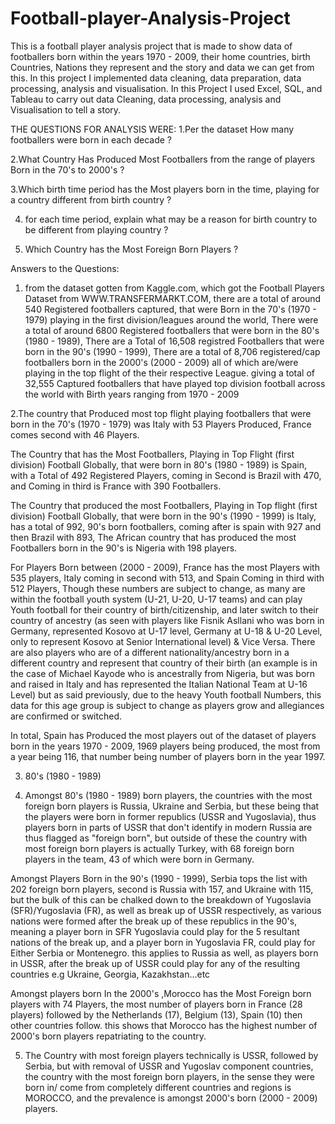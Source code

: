 # Football-player-Analysis-Project
This is a football player analysis project that is made to show data of footballers born within the years 1970 - 2009, their home countries, birth Countries, Nations they represent and the story and data we can get from this. In this project I implemented data cleaning, data preparation, data processing, analysis and visualisation.
In this Project I used Excel, SQL, and Tableau to carry out data Cleaning, data processing, analysis and Visualisation to tell a story.

THE QUESTIONS FOR ANALYSIS WERE:
1.Per the dataset How many footballers were born in each decade ?

2.What Country Has Produced Most Footballers from the range of players Born in the 70's to 2000's ?

3.Which birth time period has the Most players born in the time, playing for a country different from birth country ?

4. for each time period, explain what may be a reason for birth country to be different from playing country ?

5. Which Country has the Most Foreign Born Players ?


Answers to the Questions:
1. from the dataset gotten from Kaggle.com, which got the Football Players Dataset from WWW.TRANSFERMARKT.COM, there are a total of around 540 Registered footballers captured, that were Born in the 70's (1970 - 1979) playing in the first division/leagues around the world, There were a total of around 6800 Registered footballers that were born in the 80's (1980 - 1989), There are a Total of 16,508 registred Footballers that were born in the 90's (1990 - 1999), There are a total of 8,706 registered/cap footballers born in the 2000's (2000 - 2009) all of which are/were playing in the top flight of the their respective League. giving a total of 32,555 Captured footballers that have played top division football across the world with Birth years ranging from 1970 - 2009

2.The country that Produced most top flight playing footballers that were born in the 70's (1970 - 1979) was Italy with 53 Players Produced, France comes second with 46 Players.
 
The Country that has the Most Footballers, Playing in Top Flight (first division) Football Globally, that were born in 80's (1980 - 1989) is Spain, with a Total of 492 Registered Players, coming in Second is Brazil with 470, and Coming in third is France with 390 Footballers.

The Country that produced the most Footballers, Playing in Top flight (first division) Football Globally, that were born in the 90's (1990 - 1999) is Italy, has a total of 992, 90's born footballers, coming after is spain with 927 and then Brazil with 893, The African country that has produced the most Footballers born in the 90's is Nigeria with 198 players.

For Players Born between (2000 - 2009), France has the most Players with 535 players, Italy coming in second with 513, and Spain Coming in third with 512 Players, Though these numbers are subject to change, as many are within the football youth system (U-21, U-20, U-17 teams) and can play Youth football for their country of birth/citizenship, and later switch to their country of ancestry (as seen with players like Fisnik Asllani who was born in Germany, represented Kosovo at U-17 level, Germany at U-18 & U-20 Level, only to represent Kosovo at Senior International level) & Vice Versa. There are also players who are of a different nationality/ancestry born in a different country and represent that country of their birth (an example is in the case of Michael Kayode who is ancestrally from Nigeria, but was born and raised in Italy and has represented the Italian National Team at U-16 Level) but as said previously, due to the heavy Youth football Numbers, this data for this age group is subject to change as players grow and allegiances are confirmed or switched.


In total, Spain has Produced the most players out of the dataset of players born in the years 1970 - 2009, 1969 players being produced, the most from a year being 116, that number being number of players born in the year 1997.


3. 80's (1980 - 1989)


4. Amongst 80's (1980 - 1989) born players, the countries with the most foreign born players is Russia, Ukraine and Serbia, but these being that the players were born in former republics (USSR and Yugoslavia), thus players born in parts of USSR that don't identify in modern Russia are thus flagged as "foreign born", but outside of these the country with most foreign born players is actually Turkey, with 68 foreign born players in the team, 43 of which were born in Germany. 


Amongst Players Born in the 90's (1990 - 1999), Serbia tops the list with 202 foreign born players, second is Russia with 157, and Ukraine with 115, but the bulk of this can be chalked down to the breakdown of Yugoslavia (SFR)/Yugoslavia (FR), as well as break up of USSR respectively, as various nations were formed after the break up of these republics in the 90's, meaning a player born in SFR Yugoslavia could play for the 5 resultant nations of the break up, and a player born in Yugoslavia FR, could play for Either Serbia or Montenegro. this applies to Russia as well, as players born in USSR, after the break up of USSR could play for any of the resulting countries e.g Ukraine, Georgia, Kazakhstan...etc


Amongst players born In the 2000's ,Morocco has the Most Foreign born players with 74 Players, the most number of players born in France (28 players) followed by the Netherlands (17), Belgium (13), Spain (10) then other countries follow. this shows that Morocco has the highest number of 2000's born players repatriating to the country.


5. The Country with most foreign players technically is USSR, followed by Serbia, but with removal of USSR and Yugoslav component countries, the country with the most foreign born players, in the sense they were born in/ come from completely different countries and regions is MOROCCO, and the prevalence is amongst 2000's born (2000 - 2009) players.
